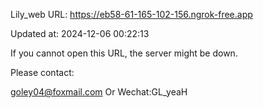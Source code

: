 Lily_web URL: https://eb58-61-165-102-156.ngrok-free.app

Updated at: 2024-12-06 00:22:13

If you cannot open this URL, the server might be down.

Please contact: 

goley04@foxmail.com Or Wechat:GL_yeaH